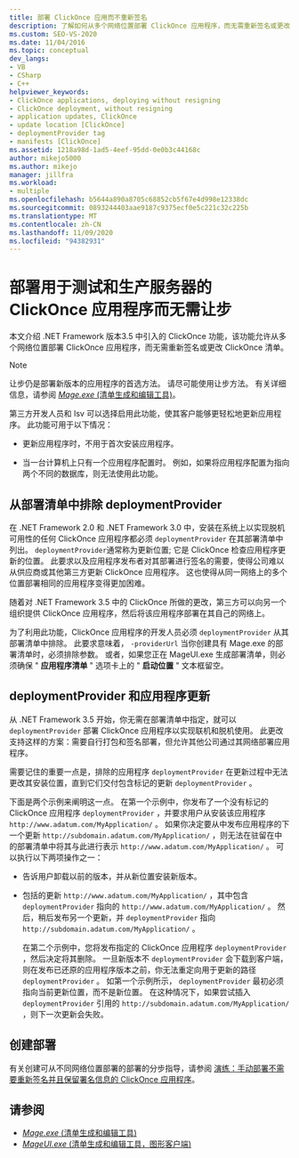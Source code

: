 ```yaml
---
title: 部署 ClickOnce 应用而不重新签名
description: 了解如何从多个网络位置部署 ClickOnce 应用程序，而无需重新签名或更改 ClickOnce 清单。
ms.custom: SEO-VS-2020
ms.date: 11/04/2016
ms.topic: conceptual
dev_langs:
- VB
- CSharp
- C++
helpviewer_keywords:
- ClickOnce applications, deploying without resigning
- ClickOnce deployment, without resigning
- application updates, ClickOnce
- update location [ClickOnce]
- deploymentProvider tag
- manifests [ClickOnce]
ms.assetid: 1218a98d-1ad5-4eef-95dd-0e0b3c44168c
author: mikejo5000
ms.author: mikejo
manager: jillfra
ms.workload:
- multiple
ms.openlocfilehash: b5644a890a8705c68852cb5f67e4d998e12338dc
ms.sourcegitcommit: 0893244403aae9187c9375ecf0e5c221c32c225b
ms.translationtype: MT
ms.contentlocale: zh-CN
ms.lasthandoff: 11/09/2020
ms.locfileid: "94382931"
---
```

# <a name="deploy-clickonce-applications-for-testing-and-production-servers-without-resigning"></a>部署用于测试和生产服务器的 ClickOnce 应用程序而无需让步
本文介绍 .NET Framework 版本3.5 中引入的 ClickOnce 功能，该功能允许从多个网络位置部署 ClickOnce 应用程序，而无需重新签名或更改 ClickOnce 清单。

> [!NOTE]
> 让步仍是部署新版本的应用程序的首选方法。 请尽可能使用让步方法。 有关详细信息，请参阅 [ *Mage.exe* (清单生成和编辑工具)](/dotnet/framework/tools/mage-exe-manifest-generation-and-editing-tool)。

 第三方开发人员和 Isv 可以选择启用此功能，使其客户能够更轻松地更新应用程序。 此功能可用于以下情况：

- 更新应用程序时，不用于首次安装应用程序。

- 当一台计算机上只有一个应用程序配置时。 例如，如果将应用程序配置为指向两个不同的数据库，则无法使用此功能。

## <a name="exclude-deploymentprovider-from-deployment-manifests"></a>从部署清单中排除 deploymentProvider
 在 .NET Framework 2.0 和 .NET Framework 3.0 中，安装在系统上以实现脱机可用性的任何 ClickOnce 应用程序都必须 `deploymentProvider` 在其部署清单中列出。 `deploymentProvider`通常称为更新位置; 它是 ClickOnce 检查应用程序更新的位置。 此要求以及应用程序发布者对其部署进行签名的需要，使得公司难以从供应商或其他第三方更新 ClickOnce 应用程序。 这也使得从同一网络上的多个位置部署相同的应用程序变得更加困难。

 随着对 .NET Framework 3.5 中的 ClickOnce 所做的更改，第三方可以向另一个组织提供 ClickOnce 应用程序，然后将该应用程序部署在其自己的网络上。

 为了利用此功能，ClickOnce 应用程序的开发人员必须 `deploymentProvider` 从其部署清单中排除。 此要求意味着， `-providerUrl` 当你创建具有 Mage.exe 的部署清单时，必须排除参数。 或者，如果您正在 MageUI.exe 生成部署清单，则必须确保 " **应用程序清单** " 选项卡上的 " **启动位置** " 文本框留空。

## <a name="deploymentprovider-and-application-updates"></a>deploymentProvider 和应用程序更新
 从 .NET Framework 3.5 开始，你无需在部署清单中指定，就可以 `deploymentProvider` 部署 ClickOnce 应用程序以实现联机和脱机使用。 此更改支持这样的方案：需要自行打包和签名部署，但允许其他公司通过其网络部署应用程序。

 需要记住的重要一点是，排除的应用程序 `deploymentProvider` 在更新过程中无法更改其安装位置，直到它们交付包含标记的更新 `deploymentProvider` 。

 下面是两个示例来阐明这一点。 在第一个示例中，你发布了一个没有标记的 ClickOnce 应用程序 `deploymentProvider` ，并要求用户从安装该应用程序 `http://www.adatum.com/MyApplication/` 。 如果你决定要从中发布应用程序的下一个更新 `http://subdomain.adatum.com/MyApplication/` ，则无法在驻留在中的部署清单中将其与此进行表示 `http://www.adatum.com/MyApplication/` 。 可以执行以下两项操作之一：

- 告诉用户卸载以前的版本，并从新位置安装新版本。

- 包括的更新 `http://www.adatum.com/MyApplication/` ，其中包含 `deploymentProvider` 指向的 `http://www.adatum.com/MyApplication/` 。 然后，稍后发布另一个更新，并 `deploymentProvider` 指向 `http://subdomain.adatum.com/MyApplication/` 。

  在第二个示例中，您将发布指定的 ClickOnce 应用程序 `deploymentProvider` ，然后决定将其删除。 一旦新版本不 `deploymentProvider` 会下载到客户端，则在发布已还原的应用程序版本之前，你无法重定向用于更新的路径 `deploymentProvider` 。 如第一个示例所示， `deploymentProvider` 最初必须指向当前更新位置，而不是新位置。 在这种情况下，如果尝试插入 `deploymentProvider` 引用的 `http://subdomain.adatum.com/MyApplication/` ，则下一次更新会失败。

## <a name="create-a-deployment"></a>创建部署
 有关创建可从不同网络位置部署的部署的分步指导，请参阅 [演练：手动部署不需要重新签名并且保留署名信息的 ClickOnce 应用程序](../deployment/walkthrough-manually-deploying-a-clickonce-app-no-re-signing-required.md)。

## <a name="see-also"></a>请参阅
- [*Mage.exe* (清单生成和编辑工具)](/dotnet/framework/tools/mage-exe-manifest-generation-and-editing-tool)
- [*MageUI.exe* (清单生成和编辑工具，图形客户端)](/dotnet/framework/tools/mageui-exe-manifest-generation-and-editing-tool-graphical-client)
